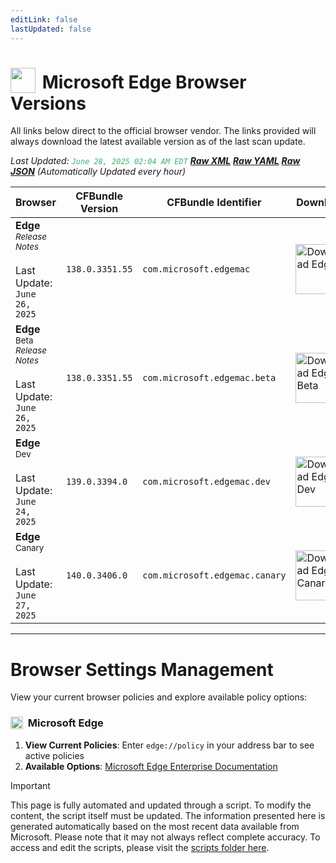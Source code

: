 ```yaml
---
editLink: false
lastUpdated: false
---
```


# <img src="/images/edge.png" style="height: 40px; display: inline-block; margin-right: 4px; vertical-align: text-bottom;"> Microsoft Edge Browser Versions

<span class="extra-small">All links below direct to the official browser vendor. The links provided will always download the latest available version as of the last scan update.</span>

<span class="extra-small">_Last Updated: <code style="color : mediumseagreen">June 28, 2025 02:04 AM EDT</code> [**_Raw XML_**](https://github.com/cocopuff2u/BOFA/blob/main/latest_edge_files/edge_latest_versions.xml) [**_Raw YAML_**](https://github.com/cocopuff2u/BOFA/blob/main/latest_edge_files/edge_latest_versions.yaml) [**_Raw JSON_**](https://github.com/cocopuff2u/BOFA/blob/main/latest_edge_files/edge_latest_versions.json) (Automatically Updated every hour)_</span>

| **Browser** | **CFBundle Version** | **CFBundle Identifier** | **Download** |
|------------|-------------------|---------------------|------------|
| **Edge** <br><a href="https://learn.microsoft.com/en-us/deployedge/microsoft-edge-relnote-stable-channel" style="text-decoration: none;"><small>_Release Notes_</small></a> <br><br>Last Update:<br>`June 26, 2025` | `138.0.3351.55` | `com.microsoft.edgemac` | <a href="https://msedge.sf.dl.delivery.mp.microsoft.com/filestreamingservice/files/3c804dbf-368d-489d-8836-9756b2d4b017/MicrosoftEdge-138.0.3351.55.pkg"><img src="/images/edge.png" alt="Download Edge" width="80"></a> |
| **Edge** <sup>Beta</sup> <br><a href="https://learn.microsoft.com/en-us/deployedge/microsoft-edge-relnote-beta-channel" style="text-decoration: none;"><small>_Release Notes_</small></a> <br><br>Last Update:<br>`June 26, 2025` | `138.0.3351.55` | `com.microsoft.edgemac.beta` | <a href="https://msedge.sf.dl.delivery.mp.microsoft.com/filestreamingservice/files/38b3e457-8a6e-48f0-b952-e2bca355c03f/MicrosoftEdgeBeta-138.0.3351.55.pkg"><img src="/images/edge_beta.png" alt="Download Edge Beta" width="80"></a> |
| **Edge** <sup>Dev</sup> <br><br>Last Update:<br>`June 24, 2025` | `139.0.3394.0` | `com.microsoft.edgemac.dev` | <a href="https://msedge.sf.dl.delivery.mp.microsoft.com/filestreamingservice/files/426282a7-16d4-4c7f-badd-ad009b36040b/MicrosoftEdgeDev-139.0.3394.0.pkg"><img src="/images/edge_dev.png" alt="Download Edge Dev" width="80"></a> |
| **Edge** <sup>Canary</sup> <br><br>Last Update:<br>`June 27, 2025` | `140.0.3406.0` | `com.microsoft.edgemac.canary` | <a href="https://msedge.sf.dl.delivery.mp.microsoft.com/filestreamingservice/files/aa3f7017-a8c3-4c00-b8ef-d0d96fc154fe/MicrosoftEdgeCanary-140.0.3406.0.pkg"><img src="/images/edge_canary.png" alt="Download Edge Canary" width="80"></a> |

---

# Browser Settings Management

View your current browser policies and explore available policy options:

### <img src="/images/edge.png" style="height: 20px; display: inline-block; margin-right: 4px; vertical-align: text-bottom;"> Microsoft Edge
1. **View Current Policies**: Enter `edge://policy` in your address bar to see active policies
2. **Available Options**: [Microsoft Edge Enterprise Documentation](https://learn.microsoft.com/en-us/deployedge/microsoft-edge-policies)

> [!IMPORTANT]
> This page is fully automated and updated through a script. To modify the content, the script itself must be updated. The information presented here is generated automatically based on the most recent data available from Microsoft. Please note that it may not always reflect complete accuracy. To access and edit the scripts, please visit the [scripts folder here](https://github.com/cocopuff2u/MOFA_WEBSITE/tree/main/update_readme_scripts).
